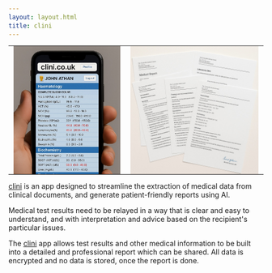 ```yaml
---
layout: layout.html
title: clini
---
```


<style>
  .image-table {
    width: 100%;
    max-width: 100%;
    border-collapse: collapse;
    text-align: center;
  }

  .image-table img {
    max-height: 300px;
    max-width: 100%;
    height: auto;
    width: auto;
    object-fit: contain;
    display: block;
    margin: 0 auto;
  }

  .image-table td {
    vertical-align: middle;
    padding: 0 10px;
  }

  @media (max-width: 600px) {
    .image-table {
      display: block;
    }

    .image-table tr {
      display: flex;
      flex-direction: column;
    }

    .image-table td {
      padding-bottom: 10px;
    }
  }
</style>

<table class="image-table">
  <tr>
    <td><img src="/assets/images/phonedemo.jpg" alt="Image 1"></td>
    <td><img src="/assets/images/reportdemo.jpg" alt="Image 2"></td>
  </tr>
</table>

[clini](https://www.clini.co.uk) is an app designed to streamline the extraction of medical data from clinical documents, and generate patient-friendly reports using AI. 

Medical test results need to be relayed in a way that is clear and easy to understand, and with interpretation and advice based on the recipient's particular issues.

The [clini]((https://www.clini.co.uk)) app allows test results and other medical information to be built into a detailed and professional report which can be shared. All data is encrypted and no data is stored, once the report is done.
